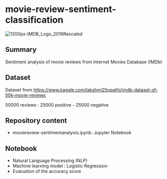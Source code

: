 # movie-review-sentiment-classification

![1200px-IMDB_Logo_2016Rescaled](https://user-images.githubusercontent.com/82372483/124572982-67c6e900-de49-11eb-9e45-ee0e3a973ae1.png)


## Summary

Sentiment analysis of movie reviews from Internet Movies Database (IMDb) 

## Dataset

Dataset from https://www.kaggle.com/lakshmi25npathi/imdb-dataset-of-50k-movie-reviews

50000 reviews : 25000 positive - 25000 negative

## Repository content 
* moviereview-sentimentanalysis.ipynb: Jupyter Notebook 

## Notebook

* Natural Language Processing (NLP)
* Machine learning model : Logistic Regression
* Evaluation of the accuracy score


